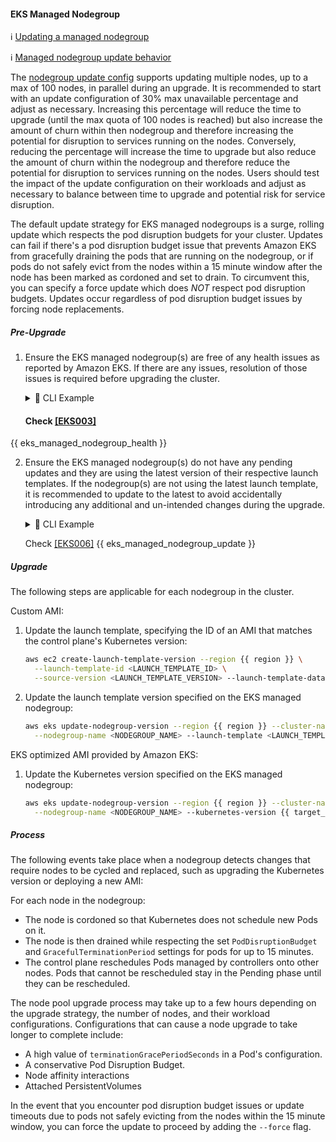 #### EKS Managed Nodegroup

ℹ️ [Updating a managed nodegroup](https://docs.aws.amazon.com/eks/latest/userguide/update-managed-node-group.html)

ℹ️ [Managed nodegroup update behavior](https://docs.aws.amazon.com/eks/latest/userguide/managed-node-update-behavior.html)

The [nodegroup update config](https://docs.aws.amazon.com/eks/latest/APIReference/API_NodegroupUpdateConfig.html) supports updating multiple nodes, up to a max of 100 nodes, in parallel during an upgrade. It is recommended to start with an update configuration of 30% max unavailable percentage and adjust as necessary. Increasing this percentage will reduce the time to upgrade (until the max quota of 100 nodes is reached) but also increase the amount of churn within then nodegroup and therefore increasing the potential for disruption to services running on the nodes. Conversely, reducing the percentage will increase the time to upgrade but also reduce the amount of churn within the nodegroup and therefore reduce the potential for disruption to services running on the nodes. Users should test the impact of the update configuration on their workloads and adjust as necessary to balance between time to upgrade and potential risk for service disruption.

The default update strategy for EKS managed nodegroups is a surge, rolling update which respects the pod disruption budgets for your cluster. Updates can fail if there's a pod disruption budget issue that prevents Amazon EKS from gracefully draining the pods that are running on the nodegroup, or if pods do not safely evict from the nodes within a 15 minute window after the node has been marked as cordoned and set to drain. To circumvent this, you can specify a force update which does *NOT* respect pod disruption budgets. Updates occur regardless of pod disruption budget issues by forcing node replacements.

##### Pre-Upgrade

1. Ensure the EKS managed nodegroup(s) are free of any health issues as reported by Amazon EKS. If there are any issues, resolution of those issues is required before upgrading the cluster.

    <details>
    <summary>📌 CLI Example</summary>

    ```sh
    aws eks describe-nodegroup --region {{ region }} --cluster-name {{ cluster_name }} \
      --nodegroup-name <NAME> --query 'nodegroup.health'
    ```

    </details>

    #### Check [[EKS003]](https://clowdhaus.github.io/eksup/process/checks/#eks003)
{{ eks_managed_nodegroup_health }}

2. Ensure the EKS managed nodegroup(s) do not have any pending updates and they are using the latest version of their respective launch templates. If the nodegroup(s) are not using the latest launch template, it is recommended to update to the latest to avoid accidentally introducing any additional and un-intended changes during the upgrade.

    <details>
    <summary>📌 CLI Example</summary>

    ```sh
    // TODO
    ```

    </details>

    Check [[EKS006]](https://clowdhaus.github.io/eksup/process/checks/#eks006)
{{ eks_managed_nodegroup_update }}

##### Upgrade

The following steps are applicable for each nodegroup in the cluster.

Custom AMI:

  1. Update the launch template, specifying the ID of an AMI that matches the control plane's Kubernetes version:

      ```sh
      aws ec2 create-launch-template-version --region {{ region }} \
        --launch-template-id <LAUNCH_TEMPLATE_ID> \
        --source-version <LAUNCH_TEMPLATE_VERSION> --launch-template-data 'ImageId=<AMI_ID>'
      ```

  2. Update the launch template version specified on the EKS managed nodegroup:

      ```sh
      aws eks update-nodegroup-version --region {{ region }} --cluster-name {{ cluster_name }} \
        --nodegroup-name <NODEGROUP_NAME> --launch-template <LAUNCH_TEMPLATE>
      ```


EKS optimized AMI provided by Amazon EKS:

  1. Update the Kubernetes version specified on the EKS managed nodegroup:

      ```sh
      aws eks update-nodegroup-version --region {{ region }} --cluster-name {{ cluster_name }} \
        --nodegroup-name <NODEGROUP_NAME> --kubernetes-version {{ target_version }}
      ```

##### Process

The following events take place when a nodegroup detects changes that require nodes to be cycled and replaced, such as upgrading the Kubernetes version or deploying a new AMI:

For each node in the nodegroup:
  - The node is cordoned so that Kubernetes does not schedule new Pods on it.
  - The node is then drained while respecting the set `PodDisruptionBudget` and `GracefulTerminationPeriod` settings for pods for up to 15 minutes.
  - The control plane reschedules Pods managed by controllers onto other nodes. Pods that cannot be rescheduled stay in the Pending phase until they can be rescheduled.

The node pool upgrade process may take up to a few hours depending on the upgrade strategy, the number of nodes, and their workload configurations. Configurations that can cause a node upgrade to take longer to complete include:

  - A high value of `terminationGracePeriodSeconds` in a Pod's configuration.
  - A conservative Pod Disruption Budget.
  - Node affinity interactions
  - Attached PersistentVolumes

In the event that you encounter pod disruption budget issues or update timeouts due to pods not safely evicting from the nodes within the 15 minute window, you can force the update to proceed by adding the `--force` flag.
